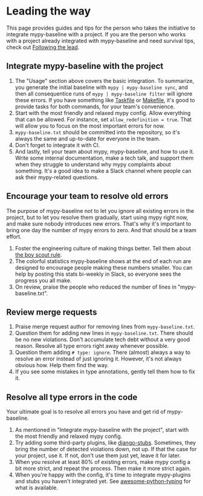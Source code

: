 # Leading the way

This page provides guides and tips for the person who takes the initiative to integrate mypy-baseline with a project. If you are the person who works with a project already integrated with mypy-baseline and need survival tips, check out [Following the lead](./follower.md).

## Integrate mypy-baseline with the project

1. The "Usage" section above covers the basic integration. To summarize, you generate the initial baseline with `mypy | mypy-baseline sync`, and then all consequentice runs of `mypy | mypy-baseline filter` will ignore these errors.
If you have something like [Taskfile](https://taskfile.dev/) or [Makefile](https://www.gnu.org/software/make/manual/make.html), it's good to provide tasks for both commands, for your team's convenience.
1. Start with the most friendly and relaxed mypy config. Allow everything that can be allowed. For instance, set `allow_redefinition = true`. That will allow you to focus on the most important errors for now.
1. `mypy-baseline.txt` should be committed into the repository, so it's always the same and up-to-date for everyone in the team.
1. Don't forget to integrate it with CI.
1. And lastly, tell your team about mypy, mypy-baseline, and how to use it. Write some internal documentation, make a tech talk, and support them when they struggle to understand why mypy complaints about something. It's a good idea to make a Slack channel where people can ask their mypy-related questions.

## Encourage your team to resolve old errors

The purpose of mypy-baseline not to let you ignore all existing errors in the project, but to let you resolve them gradually, start using mypy right now, and make sure nobody introduces new errors. That's why it's important to bring one day the number of mypy errors to zero. And that should be a team effort.

1. Foster the engineering culture of making things better. Tell them about [the boy scout rule](https://www.oreilly.com/library/view/97-things-every/9780596809515/ch08.html).
1. The colorful statistics mypy-baseline shows at the end of each run are designed to encourage people making these numbers smaller. You can help by posting this stats bi-weekly in Slack, so everyone sees the progress you all make.
1. On review, praise the people who reduced the number of lines in "mypy-baseline.txt".

## Review merge requests

1. Praise merge request author for removing lines from `mypy-baseline.txt`.
1. Question them for adding new lines in `mypy-baseline.txt`. There should be no new violations. Don't accumulate tech debt without a very good reason. Resolve all type errors right away whenever possible.
1. Question them adding `# type: ignore`. There (almost) always a way to resolve an error instead of just ignoring it. However, it's not always obvious how. Help them find the way.
1. If you see some mistakes in type annotations, gently tell them how to fix it.

## Resolve all type errors in the code

Your ultimate goal is to resolve all errors you have and get rid of mypy-baseline.

1. As mentioned in "Integrate mypy-baseline with the project", start with the most friendly and relaxed mypy config.
1. Try adding some third-party plugins, like [django-stubs](https://github.com/typeddjango/django-stubs). Sometimes, they bring the number of detected violations down, not up. If that the case for your project, use it. If not, don't use them just yet, leave it for later.
1. When you resolve at least 80% of existing errors, make mypy config a bit more strict, and repeat the process. Then make it more strict again.
1. When you're happy with the config, it's time to integrate mypy-plugins and stubs you haven't integrated yet. See [awesome-python-typing](https://github.com/typeddjango/awesome-python-typing) for what is available.
